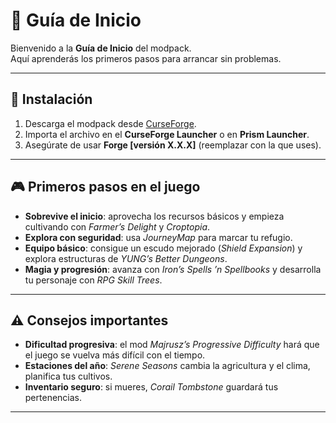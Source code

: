 
# 📘 Guía de Inicio

Bienvenido a la **Guía de Inicio** del modpack.  
Aquí aprenderás los primeros pasos para arrancar sin problemas.

---

## 🚀 Instalación
1. Descarga el modpack desde [CurseForge](https://www.curseforge.com/).  
2. Importa el archivo en el **CurseForge Launcher** o en **Prism Launcher**.  
3. Asegúrate de usar **Forge [versión X.X.X]** (reemplazar con la que uses).  

---

## 🎮 Primeros pasos en el juego
- **Sobrevive el inicio**: aprovecha los recursos básicos y empieza cultivando con *Farmer’s Delight* y *Croptopia*.  
- **Explora con seguridad**: usa *JourneyMap* para marcar tu refugio.  
- **Equipo básico**: consigue un escudo mejorado (*Shield Expansion*) y explora estructuras de *YUNG’s Better Dungeons*.  
- **Magia y progresión**: avanza con *Iron’s Spells ’n Spellbooks* y desarrolla tu personaje con *RPG Skill Trees*.  

---

## ⚠️ Consejos importantes
- **Dificultad progresiva**: el mod *Majrusz’s Progressive Difficulty* hará que el juego se vuelva más difícil con el tiempo.  
- **Estaciones del año**: *Serene Seasons* cambia la agricultura y el clima, planifica tus cultivos.  
- **Inventario seguro**: si mueres, *Corail Tombstone* guardará tus pertenencias.  

---
